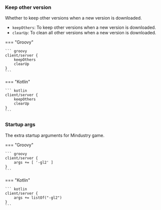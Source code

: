 ### Keep other version
Whether to keep other versions when a new version is downloaded.

- `keepOthers`: To keep other versions when a new version is downloaded.
- `clearUp`: To clean all other versions when a new version is downloaded.

=== "Groovy"

    ``` groovy
    client/server {
        keepOthers
        clearUp
    }
    ```

=== "Kotlin"

    ``` kotlin
    client/server {
        keepOthers
        clearUp
    }
    ```

### Startup args
The extra startup arguments for Mindustry game.

=== "Groovy"

    ``` groovy
    client/server {
        args += [ '-gl2' ]
    }
    ```

=== "Kotlin"

    ``` kotlin
    client/server {
        args += listOf("-gl2") 
    }
    ```
